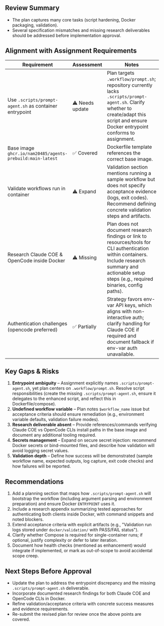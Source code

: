 ## Review Summary

- The plan captures many core tasks (script hardening, Docker packaging, validation).
- Several specification mismatches and missing research deliverables should be addressed before implementation approval.

## Alignment with Assignment Requirements

| Requirement | Assessment | Notes |
| --- | --- | --- |
| Use `.scripts/prompt-agent.sh` as container entrypoint | ⚠️ Needs update | Plan targets `.workflow/prompt.sh`; repository currently lacks `.scripts/prompt-agent.sh`. Clarify whether to create/adapt this script and ensure Docker entrypoint conforms to assignment. |
| Base image `ghcr.io/nam20485/agents-prebuild:main-latest` | ✅ Covered | Dockerfile template references the correct base image. |
| Validate workflows run in container | ⚠️ Expand | Validation section mentions running a sample workflow but does not specify acceptance evidence (logs, exit codes). Recommend defining concrete validation steps and artifacts. |
| Research Claude COE & OpenCode inside Docker | ⚠️ Missing | Plan does not document research findings or link to resources/tools for CLI authentication within containers. Include research summary and actionable setup steps (e.g., required binaries, config paths). |
| Authentication challenges (opencode preferred) | ✅ Partially | Strategy favors env-var API keys, which aligns with non-interactive auth; clarify handling for Claude COE if required and document fallback if env-var auth unavailable. |

## Key Gaps & Risks

1. **Entrypoint ambiguity** – Assignment explicitly names `.scripts/prompt-agent.sh`, yet plan centers on `.workflow/prompt.sh`. Resolve script responsibilities (create the missing `.scripts/prompt-agent.sh`, ensure it delegates to the enhanced script, and reflect this in Dockerfile/compose).
2. **Undefined workflow variable** – Plan notes `$workflow_name` issue but acceptance criteria should ensure remediation (e.g., environment variable defaults, validation failure modes).
3. **Research deliverable absent** – Provide references/commands verifying Claude COE vs OpenCode CLIs install paths in the base image and document any additional tooling required.
4. **Secrets management** – Expand on secure secret injection: recommend Docker secrets or bind-mounted files, and describe how validation will avoid logging secret values.
5. **Validation depth** – Define how success will be demonstrated (sample workflow name, expected outputs, log capture, exit code checks) and how failures will be reported.

## Recommendations

1. Add a planning section that maps how `.scripts/prompt-agent.sh` will bootstrap the workflow (including argument parsing and environment preparation) and ensure Docker `ENTRYPOINT` uses it.
2. Include a research appendix summarizing tested approaches for authenticating both clients inside Docker, with command snippets and noted blockers.
3. Extend acceptance criteria with explicit artifacts (e.g., "Validation run logs stored under `docker/validation/` with PASS/FAIL status").
4. Clarify whether Compose is required for single-container runs; if optional, justify complexity or defer to later iteration.
5. Document how health checks (mentioned as enhancement) would integrate if implemented, or mark as out-of-scope to avoid accidental scope creep.

## Next Steps Before Approval

- Update the plan to address the entrypoint discrepancy and the missing `.scripts/prompt-agent.sh` deliverable.
- Incorporate documented research findings for both Claude COE and OpenCode CLIs in Docker.
- Refine validation/acceptance criteria with concrete success measures and evidence requirements.
- Re-submit the revised plan for review once the above points are covered.